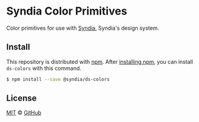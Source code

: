 # Syndia Color Primitives

Color primitives for use with [Syndia][syndia], Syndia's design system.

## Install

This repository is distributed with [npm][npm]. After [installing npm][install-npm], you can install `ds-colors` with this command.

```sh
$ npm install --save @syndia/ds-colors
```

## License

[MIT](./LICENSE) &copy; [GitHub](https://github.com/)

[syndia]: https://github.com/syndia/design-system
[syndia-primitives]: https://github.com/syndia/design-system/tree/master/modules/syndia-colors
[npm]: https://www.npmjs.com/
[install-npm]: https://docs.npmjs.com/getting-started/installing-node